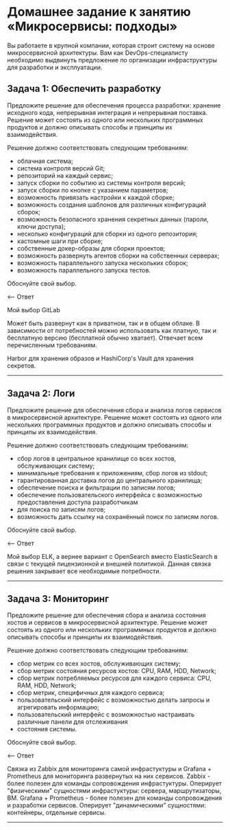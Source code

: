 # Домашнее задание к занятию «Микросервисы: подходы»

Вы работаете в крупной компании, которая строит систему на основе микросервисной архитектуры.
Вам как DevOps-специалисту необходимо выдвинуть предложение по организации инфраструктуры для
разработки и эксплуатации.

## Задача 1: Обеспечить разработку

Предложите решение для обеспечения процесса разработки: хранение исходного кода, непрерывная
интеграция и непрерывная поставка.
Решение может состоять из одного или нескольких программных продуктов и должно описывать способы
и принципы их взаимодействия.

Решение должно соответствовать следующим требованиям:

- облачная система;
- система контроля версий Git;
- репозиторий на каждый сервис;
- запуск сборки по событию из системы контроля версий;
- запуск сборки по кнопке с указанием параметров;
- возможность привязать настройки к каждой сборке;
- возможность создания шаблонов для различных конфигураций сборок;
- возможность безопасного хранения секретных данных (пароли, ключи доступа);
- несколько конфигураций для сборки из одного репозитория;
- кастомные шаги при сборке;
- собственные докер-образы для сборки проектов;
- возможность развернуть агентов сборки на собственных серверах;
- возможность параллельного запуска нескольких сборок;
- возможность параллельного запуска тестов.

Обоснуйте свой выбор.

<-- Ответ

Мой выбор GitLab

Может быть развернут как в приватном, так и в общем облаке. 
В зависимости от потребностей можно использовать как платную, так и бесплатную версию
(бесплатной обычно хватает). Отвечает всем перечисленным требованиям.

Harbor для хранения образов и HashiCorp's Vault для хранения секретов.

---

## Задача 2: Логи

Предложите решение для обеспечения сбора и анализа логов сервисов в микросервисной архитектуре.
Решение может состоять из одного или нескольких программных продуктов и должно описывать способы
и принципы их взаимодействия.

Решение должно соответствовать следующим требованиям:

- сбор логов в центральное хранилище со всех хостов, обслуживающих систему;
- минимальные требования к приложениям, сбор логов из stdout;
- гарантированная доставка логов до центрального хранилища;
- обеспечение поиска и фильтрации по записям логов;
- обеспечение пользовательского интерфейса с возможностью предоставления доступа разработчикам
- для поиска по записям
  логов;
- возможность дать ссылку на сохранённый поиск по записям логов.

Обоснуйте свой выбор.

<-- Ответ

Мой выбор ELK, а вернее вариант с OpenSearch вместо ElasticSearch в связи с текущей лицензионной и внешней политикой.
Данная связка решения закрывает все необходимые потребности.

---

## Задача 3: Мониторинг

Предложите решение для обеспечения сбора и анализа состояния хостов и сервисов в микросервисной
архитектуре.
Решение может состоять из одного или нескольких программных продуктов и должно описывать способы
и принципы их взаимодействия.

Решение должно соответствовать следующим требованиям:

- сбор метрик со всех хостов, обслуживающих систему;
- сбор метрик состояния ресурсов хостов: CPU, RAM, HDD, Network;
- сбор метрик потребляемых ресурсов для каждого сервиса: CPU, RAM, HDD, Network;
- сбор метрик, специфичных для каждого сервиса;
- пользовательский интерфейс с возможностью делать запросы и агрегировать информацию;
- пользовательский интерфейс с возможностью настраивать различные панели для отслеживания
- состояния системы.

Обоснуйте свой выбор.

<-- Ответ

Связка из Zabbix для мониторинга самой инфрастуктуры и Grafana + Prometheus для мониторинга развернутых на них сервисов.
Zabbix - более полезен для команды сопровождения инфрастуктуры. Оперирует "физическими" сущностями инфрастуктуры: сервера, маршрутизаторы, ВМ.
Grafana + Prometheus - более полезен для команды сопровождения и разработки сервисов. Оперирует "динамическими" сущностями: контейнеры, отдельные сервисы.

---